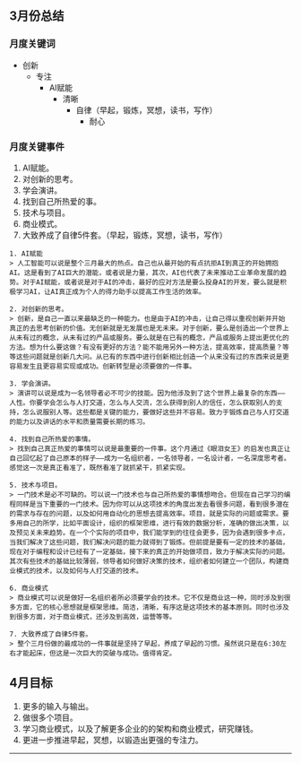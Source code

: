 ## 3月份总结
### 月度关键词

- 创新
	- 专注
		- AI赋能
			- 清晰
				- 自律（早起，锻炼，冥想，读书，写作）
					- 耐心

### 月度关键事件

1. AI赋能。
2. 对创新的思考。
3. 学会演讲。
4. 找到自己所热爱的事。
5. 技术与项目。
6. 商业模式。
7. 大致养成了自律5件套。（早起，锻炼，冥想，读书，写作）

```ad-summary
1. AI赋能
> 人工智能可以说是整个三月最大的热点。自己也从最开始的有点抗拒AI到真正的开始拥抱AI。这是看到了AI巨大的潜能，或者说是力量，其次，AI也代表了未来推动工业革命发展的趋势。对于AI赋能，或者说是对于AI的冲击，最好的应对方法是要么投身AI的开发，要么就是积极学习AI，让AI真正成为个人的得力助手以提高工作生活的效率。
```

```ad-summary
2. 对创新的思考。
> 创新，是自己一直以来最缺乏的一种能力。也是由于AI的冲击，让自己得以重视创新并开始真正的去思考创新的价值。无创新就是无发展也是无未来。对于创新，要么是创造出一个世界上从未有过的概念，从未有过的产品或服务。要么就是在已有的概念，产品或服务上提出更优化的方法。想为什么要这做？有没有更好的方法？能不能用另外一种方法，提高效率，提高质量？等等这些问题就是创新几大问。从已有的东西中进行创新相比创造一个从来没有过的东西来说是更容易发生且更容易实现或成功。创新转型是必须要做的一件事。
```


```ad-summary
3. 学会演讲。
> 演讲可以说是成为一名领导者必不可少的技能。因为他涉及到了这个世界上最复杂的东西——人性。你要学会怎么与人打交道，怎么与人交流，怎么获得到别人的信任，怎么获取别人的支持，怎么说服别人等。这些都是关键的能力，要做好这些并不容易。致力于锻炼自己与人打交道的能力以及讲话的水平和质量需要长期的练习。
```


```ad-summary
4. 找到自己所热爱的事情。
> 找到自己真正热爱的事情可以说是最重要的一件事。这个月通过《眼泪女王》的启发也真正让自己回忆起了自己原本的样子——成为一名组织者，一名领导者，一名设计者，一名深度思考者。感觉这一次是真正看准了，既然看准了就抓紧干，抓紧实现。
```


```ad-summary
5. 技术与项目。
> 一门技术是必不可缺的。可以说一门技术也与自己所热爱的事情想吻合。但现在自己学习的编程同样是当下重要的一门技术。因为你可以从这项技术的角度出发去看很多问题，看到很多潜在的需求与存在的问题，以及如何用自动化的思想去提高效率。项目，就是实际的问题或需求。要多用自己的所学，比如平面设计，组织的框架思维，进行有效的数据分析，准确的做出决策，以及预见关未来趋势。在一个个实际的项目中，我们能学到的往往会更多，因为会遇到很多卡点，当我们解决了这些问题，我们解决问题的能力就得到了锻炼。但前提是要有一定的技术的基础，现在对于编程和设计已经有了一定基础，接下来的真正的开始做项目，致力于解决实际的问题。其次有些技术的基础比较薄弱，领导者如何做好决策的技术，组织者如何建立一个团队，构建商业模式的技术，以及如何与人打交道的技术。
```


```ad-summary
6. 商业模式
> 商业模式可以说是做好一名组织者所必须要学会的技术。它不仅是商业这一种，同时涉及到很多方面，它的核心思想就是框架思维。简洁，清晰，有序这是这项技术的基本原则。同时也涉及到很多方面，对于商业模式，还涉及到高效，运营等等。
```


```ad-summary
7. 大致养成了自律5件套。
> 整个三月份做的最成功的一件事就是坚持了早起，养成了早起的习惯。虽然说只是在6:30左右才能起床，但这是一次巨大的突破与成功。值得肯定。
```


## 4月目标
1. 更多的输入与输出。
2. 做很多个项目。
3. 学习商业模式，以及了解更多企业的的架构和商业模式，研究赚钱。
4. 更进一步推进早起，冥想，以锻造出更强的专注力。
--- 

